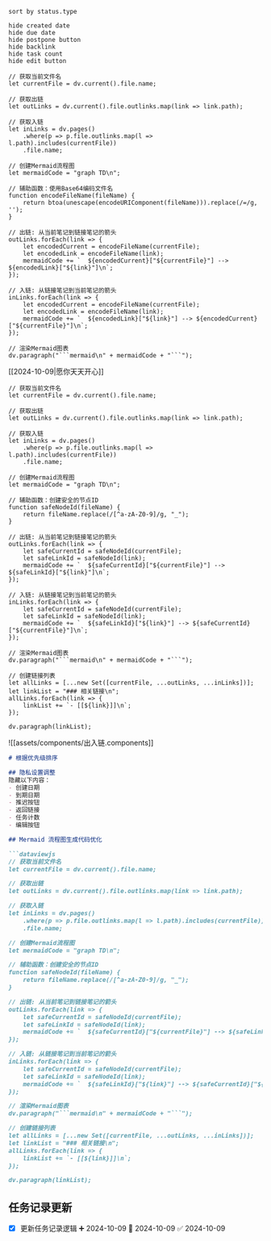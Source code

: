 ```tasks
sort by status.type

hide created date
hide due date
hide postpone button
hide backlink
hide task count
hide edit button
```

```dataviewjs
// 获取当前文件名
let currentFile = dv.current().file.name;

// 获取出链
let outLinks = dv.current().file.outlinks.map(link => link.path);

// 获取入链
let inLinks = dv.pages()
    .where(p => p.file.outlinks.map(l => l.path).includes(currentFile))
    .file.name;

// 创建Mermaid流程图
let mermaidCode = "graph TD\n";

// 辅助函数：使用Base64编码文件名
function encodeFileName(fileName) {
    return btoa(unescape(encodeURIComponent(fileName))).replace(/=/g, '');
}

// 出链: 从当前笔记到链接笔记的箭头
outLinks.forEach(link => {
    let encodedCurrent = encodeFileName(currentFile);
    let encodedLink = encodeFileName(link);
    mermaidCode += `  ${encodedCurrent}["${currentFile}"] --> ${encodedLink}["${link}"]\n`;
});

// 入链: 从链接笔记到当前笔记的箭头
inLinks.forEach(link => {
    let encodedCurrent = encodeFileName(currentFile);
    let encodedLink = encodeFileName(link);
    mermaidCode += `  ${encodedLink}["${link}"] --> ${encodedCurrent}["${currentFile}"]\n`;
});

// 渲染Mermaid图表
dv.paragraph("```mermaid\n" + mermaidCode + "```");
```

[[2024-10-09|愿你天天开心]]

```dataviewjs
// 获取当前文件名
let currentFile = dv.current().file.name;

// 获取出链
let outLinks = dv.current().file.outlinks.map(link => link.path);

// 获取入链
let inLinks = dv.pages()
    .where(p => p.file.outlinks.map(l => l.path).includes(currentFile))
    .file.name;

// 创建Mermaid流程图
let mermaidCode = "graph TD\n";

// 辅助函数：创建安全的节点ID
function safeNodeId(fileName) {
    return fileName.replace(/[^a-zA-Z0-9]/g, "_");
}

// 出链: 从当前笔记到链接笔记的箭头
outLinks.forEach(link => {
    let safeCurrentId = safeNodeId(currentFile);
    let safeLinkId = safeNodeId(link);
    mermaidCode += `  ${safeCurrentId}["${currentFile}"] --> ${safeLinkId}["${link}"]\n`;
});

// 入链: 从链接笔记到当前笔记的箭头
inLinks.forEach(link => {
    let safeCurrentId = safeNodeId(currentFile);
    let safeLinkId = safeNodeId(link);
    mermaidCode += `  ${safeLinkId}["${link}"] --> ${safeCurrentId}["${currentFile}"]\n`;
});

// 渲染Mermaid图表
dv.paragraph("```mermaid\n" + mermaidCode + "```");

// 创建链接列表
let allLinks = [...new Set([currentFile, ...outLinks, ...inLinks])];
let linkList = "### 相关链接\n";
allLinks.forEach(link => {
    linkList += `- [[${link}]]\n`;
});

dv.paragraph(linkList);
```
![[assets/components/出入链.components]]



```markdown
# 根据优先级排序

## 隐私设置调整
隐藏以下内容：
- 创建日期
- 到期日期
- 推迟按钮
- 返回链接
- 任务计数
- 编辑按钮

## Mermaid 流程图生成代码优化

```dataviewjs
// 获取当前文件名
let currentFile = dv.current().file.name;

// 获取出链
let outLinks = dv.current().file.outlinks.map(link => link.path);

// 获取入链
let inLinks = dv.pages()
    .where(p => p.file.outlinks.map(l => l.path).includes(currentFile))
    .file.name;

// 创建Mermaid流程图
let mermaidCode = "graph TD\n";

// 辅助函数：创建安全的节点ID
function safeNodeId(fileName) {
    return fileName.replace(/[^a-zA-Z0-9]/g, "_");
}

// 出链: 从当前笔记到链接笔记的箭头
outLinks.forEach(link => {
    let safeCurrentId = safeNodeId(currentFile);
    let safeLinkId = safeNodeId(link);
    mermaidCode += `  ${safeCurrentId}["${currentFile}"] --> ${safeLinkId}["${link}"]\n`;
});

// 入链: 从链接笔记到当前笔记的箭头
inLinks.forEach(link => {
    let safeCurrentId = safeNodeId(currentFile);
    let safeLinkId = safeNodeId(link);
    mermaidCode += `  ${safeLinkId}["${link}"] --> ${safeCurrentId}["${currentFile}"]\n`;
});

// 渲染Mermaid图表
dv.paragraph("```mermaid\n" + mermaidCode + "```");

// 创建链接列表
let allLinks = [...new Set([currentFile, ...outLinks, ...inLinks])];
let linkList = "### 相关链接\n";
allLinks.forEach(link => {
    linkList += `- [[${link}]]\n`;
});

dv.paragraph(linkList);
```

## 任务记录更新

- [x] 更新任务记录逻辑 ➕ 2024-10-09 📅 2024-10-09 ✅ 2024-10-09
```
